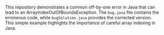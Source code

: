 This repository demonstrates a common off-by-one error in Java that can lead to an ArrayIndexOutOfBoundsException. The `bug.java` file contains the erroneous code, while `bugSolution.java` provides the corrected version.  This simple example highlights the importance of careful array indexing in Java.